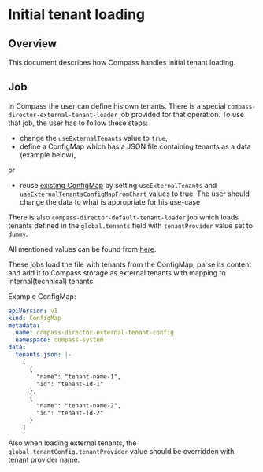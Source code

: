 # Initial tenant loading

## Overview
This document describes how Compass handles initial tenant loading.

## Job

In Compass the user can define his own tenants. There is a special `compass-director-external-tenant-loader` job provided for that operation. To use that job, the user has to follow these steps:
 - change the `useExternalTenants` value to `true`, 
 - define a ConfigMap which has a JSON file containing tenants as a data (example below),
 
or 
 - reuse [existing ConfigMap](../../chart/compass/charts/director/templates/configmap-external-tenant-config.yaml) by setting `useExternalTenants` and `useExternalTenantsConfigMapFromChart` values to true. The user should change the data to what is appropriate for his use-case 

There is also `compass-director-default-tenant-loader` job which loads tenants defined in the `global.tenants` field with `tenantProvider` value set to `dummy`.

All mentioned values can be found from [here](../../chart/compass/values.yaml).

These jobs load the file with tenants from the ConfigMap, parse its content and add it to Compass storage as external tenants with mapping to internal(technical) tenants.

Example ConfigMap:
```yaml
apiVersion: v1
kind: ConfigMap
metadata:
  name: compass-director-external-tenant-config
  namespace: compass-system
data:
  tenants.json: |-
    [
      {
        "name": "tenant-name-1",
        "id": "tenant-id-1"
      },
      {
        "name": "tenant-name-2",
        "id": "tenant-id-2"
      }
    ]
```

Also when loading external tenants, the `global.tenantConfig.tenantProvider` value should be overridden with tenant provider name.
